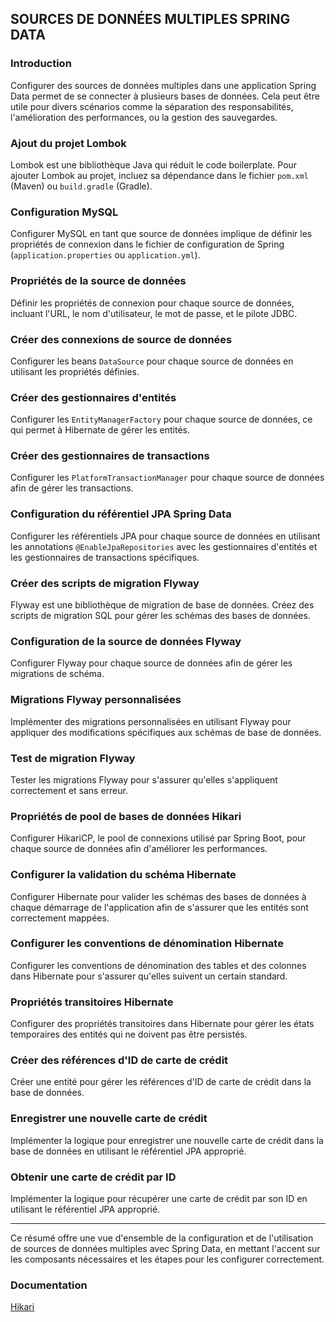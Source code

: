 ## SOURCES DE DONNÉES MULTIPLES SPRING DATA

### Introduction
Configurer des sources de données multiples dans une application Spring Data permet de se connecter à plusieurs bases de données. Cela peut être utile pour divers scénarios comme la séparation des responsabilités, l'amélioration des performances, ou la gestion des sauvegardes.

### Ajout du projet Lombok
Lombok est une bibliothèque Java qui réduit le code boilerplate. Pour ajouter Lombok au projet, incluez sa dépendance dans le fichier `pom.xml` (Maven) ou `build.gradle` (Gradle).

### Configuration MySQL
Configurer MySQL en tant que source de données implique de définir les propriétés de connexion dans le fichier de configuration de Spring (`application.properties` ou `application.yml`).

### Propriétés de la source de données
Définir les propriétés de connexion pour chaque source de données, incluant l'URL, le nom d'utilisateur, le mot de passe, et le pilote JDBC.

### Créer des connexions de source de données
Configurer les beans `DataSource` pour chaque source de données en utilisant les propriétés définies.

### Créer des gestionnaires d'entités
Configurer les `EntityManagerFactory` pour chaque source de données, ce qui permet à Hibernate de gérer les entités.

### Créer des gestionnaires de transactions
Configurer les `PlatformTransactionManager` pour chaque source de données afin de gérer les transactions.

### Configuration du référentiel JPA Spring Data
Configurer les référentiels JPA pour chaque source de données en utilisant les annotations `@EnableJpaRepositories` avec les gestionnaires d'entités et les gestionnaires de transactions spécifiques.

### Créer des scripts de migration Flyway
Flyway est une bibliothèque de migration de base de données. Créez des scripts de migration SQL pour gérer les schémas des bases de données.

### Configuration de la source de données Flyway
Configurer Flyway pour chaque source de données afin de gérer les migrations de schéma.

### Migrations Flyway personnalisées
Implémenter des migrations personnalisées en utilisant Flyway pour appliquer des modifications spécifiques aux schémas de base de données.

### Test de migration Flyway
Tester les migrations Flyway pour s'assurer qu'elles s'appliquent correctement et sans erreur.

### Propriétés de pool de bases de données Hikari
Configurer HikariCP, le pool de connexions utilisé par Spring Boot, pour chaque source de données afin d'améliorer les performances.

### Configurer la validation du schéma Hibernate
Configurer Hibernate pour valider les schémas des bases de données à chaque démarrage de l'application afin de s'assurer que les entités sont correctement mappées.

### Configurer les conventions de dénomination Hibernate
Configurer les conventions de dénomination des tables et des colonnes dans Hibernate pour s'assurer qu'elles suivent un certain standard.

### Propriétés transitoires Hibernate
Configurer des propriétés transitoires dans Hibernate pour gérer les états temporaires des entités qui ne doivent pas être persistés.

### Créer des références d'ID de carte de crédit
Créer une entité pour gérer les références d'ID de carte de crédit dans la base de données.

### Enregistrer une nouvelle carte de crédit
Implémenter la logique pour enregistrer une nouvelle carte de crédit dans la base de données en utilisant le référentiel JPA approprié.

### Obtenir une carte de crédit par ID
Implémenter la logique pour récupérer une carte de crédit par son ID en utilisant le référentiel JPA approprié.

---

Ce résumé offre une vue d'ensemble de la configuration et de l'utilisation de sources de données multiples avec Spring Data, en mettant l'accent sur les composants nécessaires et les étapes pour les configurer correctement.


### Documentation

[Hikari](https://github.com/brettwooldridge/HikariCP)